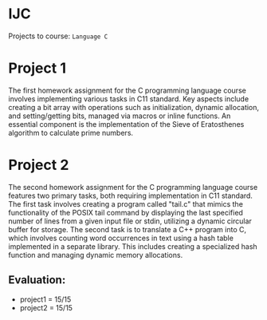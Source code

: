 # IJC
Projects to course: `Language C`

# Project 1
The first homework assignment for the C programming language course involves implementing various tasks in C11 standard. Key aspects include creating a bit array with operations such as initialization, dynamic allocation, and setting/getting bits, managed via macros or inline functions. An essential component is the implementation of the Sieve of Eratosthenes algorithm to calculate prime numbers.

# Project 2
The second homework assignment for the C programming language course features two primary tasks, both requiring implementation in C11 standard. The first task involves creating a program called "tail.c" that mimics the functionality of the POSIX tail command by displaying the last specified number of lines from a given input file or stdin, utilizing a dynamic circular buffer for storage. The second task is to translate a C++ program into C, which involves counting word occurrences in text using a hash table implemented in a separate library. This includes creating a specialized hash function and managing dynamic memory allocations.

## Evaluation:
- project1 = 15/15
- project2 = 15/15
